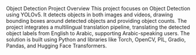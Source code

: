 Object Detection
Project Overview
This project focuses on Object Detection using YOLOv5. It detects objects in both images and videos, drawing bounding boxes around detected objects and providing object counts. The project integrates a multilingual translation pipeline, translating the detected object labels from English to Arabic, supporting Arabic-speaking users. The solution is built using Python and libraries like Torch, OpenCV, PIL, Gradio, Pandas, and Hugging Face Transformers.
